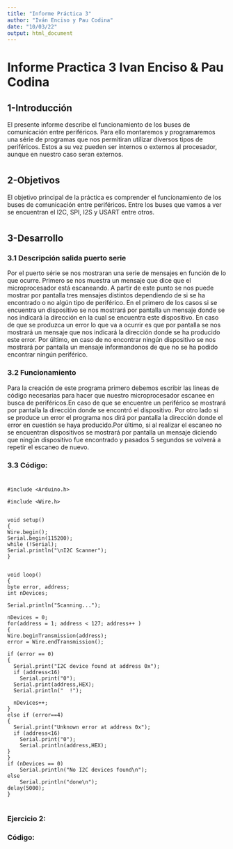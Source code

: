 ```yaml
---
title: "Informe Práctica 3"
author: "Iván Enciso y Pau Codina"
date: "10/03/22"
output: html_document
---
```



# Informe Practica 3 Ivan Enciso & Pau Codina


## 1-Introducción


El presente informe describe el funcionamiento de los buses de comunicación entre periféricos. Para ello montaremos y programaremos una série de programas que nos permitiran utilizar diversos tipos de periféricos. Estos a su vez pueden ser internos o externos al procesador, aunque en nuestro caso seran externos.

#

## 2-Objetivos


El objetivo principal de la práctica es comprender el funcionamiento de los buses de comunicación entre periféricos. Entre los buses que vamos a ver se encuentran el I2C, SPI, I2S y USART entre otros.

#

## 3-Desarrollo

### 3.1 Descripción salida puerto serie

Por el puerto série se nos mostraran una serie de mensajes en función de lo que ocurre. Primero se nos muestra un mensaje que dice que el microprocesador está escaneando. A partir de este punto se nos puede mostrar por pantalla tres mensajes distintos dependiendo de si se ha encontrado o no algún tipo de periférico. En el primero de los casos si se encuentra un dispositivo se nos mostrará por pantalla un mensaje donde se nos indicará la dirección en la cual se encuentra este dispositivo. En caso de que se produzca un error lo que va a ocurrir es que por pantalla se nos mostrará un mensaje que nos indicará la dirección donde se ha producido este error. Por último, en caso de no encontrar ningún dispositivo se nos mostrará por pantalla un mensaje informandonos de que no se ha podido encontrar ningún periférico.



### 3.2 Funcionamiento

Para la creación de este programa primero debemos escribir las lineas de código necesarias para hacer que nuestro microprocesador escanee en busca de periféricos.En caso de que se encuentre un periférico se mostrará por pantalla la dirección donde se encontró el dispositivo. Por otro lado si se produce un error el programa nos dirá por pantalla la dirección donde el error en cuestión se haya producido.Por último, si al realizar el escaneo no se encuentran dispositivos se mostrará por pantalla un mensaje diciendo que ningún dispositivo fue encontrado y pasados 5 segundos se volverá a repetir el escaneo de nuevo.

### 3.3 Código:
#

    #include <Arduino.h>

    #include <Wire.h>


    void setup()
    {
    Wire.begin();
    Serial.begin(115200);
    while (!Serial);         
    Serial.println("\nI2C Scanner");
    }
 
 
    void loop()
    {
    byte error, address;
    int nDevices;
 
    Serial.println("Scanning...");
 
    nDevices = 0;
    for(address = 1; address < 127; address++ )
    {
    Wire.beginTransmission(address);
    error = Wire.endTransmission();
 
    if (error == 0)
    {
      Serial.print("I2C device found at address 0x");
      if (address<16)
        Serial.print("0");
      Serial.print(address,HEX);
      Serial.println("  !");
 
      nDevices++;
    }
    else if (error==4)
    {
      Serial.print("Unknown error at address 0x");
      if (address<16)
        Serial.print("0");
        Serial.println(address,HEX);
    }    
    }
    if (nDevices == 0)
        Serial.println("No I2C devices found\n");
    else
        Serial.println("done\n");
    delay(5000);          
    }

#

### Ejercicio 2:

### Código:

#
   
#


